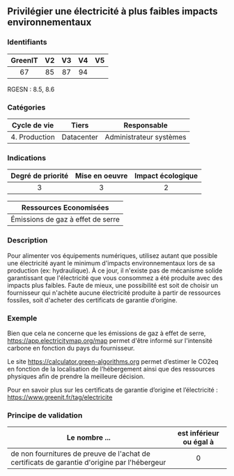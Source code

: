 ## Privilégier une électricité à plus faibles impacts environnementaux

### Identifiants

| GreenIT | V2  | V3  | V4  | V5  |
| :-----: | :-: | :-: | :-: | :-: |
|   67    | 85  | 87  | 94  |     |

RGESN : 8.5, 8.6

### Catégories

| Cycle de vie  |   Tiers    |       Responsable       |
| :-----------: | :--------: | :---------------------: |
| 4. Production | Datacenter | Administrateur systèmes |

### Indications

| Degré de priorité | Mise en oeuvre | Impact écologique |
| :---------------: | :------------: | :---------------: |
|         3         |       3        |         2         |

|      Ressources Economisées       |
| :-------------------------------: |
| Émissions de gaz à effet de serre |

### Description

Pour alimenter vos équipements numériques, utilisez autant que possible une électricité ayant le minimum d'impacts environnementaux lors de sa production (ex: hydraulique).
À ce jour, il n'existe pas de mécanisme solide garantissant que l'électricité que vous consommez a été produite avec des impacts plus faibles.
Faute de mieux, une possibilité est soit de choisir un fournisseur qui n'achète aucune électricité produite à partir de ressources fossiles, soit d'acheter des certificats de garantie d’origine.

### Exemple

Bien que cela ne concerne que les émissions de gaz à effet de serre, https://app.electricitymap.org/map permet d'être informé sur l'intensité carbone en fonction du pays du fournisseur.

Le site https://calculator.green-algorithms.org permet d’estimer le CO2eq en fonction de la localisation de l’hébergement ainsi que des ressources physiques afin de prendre la meilleure décision.

Pour en savoir plus sur les certificats de garantie d’origine et l’électricité :
https://www.greenit.fr/tag/electricite

### Principe de validation

| Le nombre ...                                                                                | est inférieur ou égal à |
| -------------------------------------------------------------------------------------------- | :---------------------: |
| de non fournitures de preuve de l'achat de certificats de garantie d'origine par l'hébergeur |            0            |
